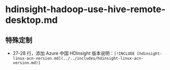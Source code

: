 # hdinsight-hadoop-use-hive-remote-desktop.md

## 特殊定制

* 27-28 行，添加 Azure 中国 HDInsight 版本说明：`[!INCLUDE [hdinsight-linux-acn-version.md](../../includes/hdinsight-linux-acn-version.md)]`
